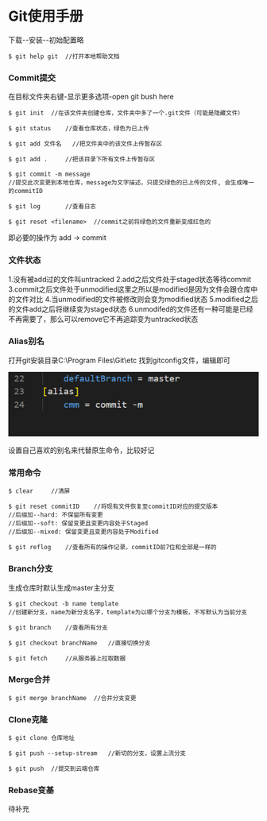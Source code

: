 # Git使用手册

下载--安装--初始配置略

```
$ git help git	//打开本地帮助文档
```

### Commit提交

在目标文件夹右键-显示更多选项-open git bush here

```
$ git init	//在该文件夹创建仓库，文件夹中多了一个.git文件（可能是隐藏文件）
```

```
$ git status	//查看仓库状态，绿色为已上传
```

```
$ git add 文件名	//把文件夹中的该文件上传暂存区
```

```
$ git add .		//把该目录下所有文件上传暂存区
```

```
$ git commit -m message	
//提交此次变更到本地仓库，message为文字描述，只提交绿色的已上传的文件, 会生成唯一的commitID
```

```
$ git log		//查看日志
```

```
$ git reset <filename>	//commit之前将绿色的文件重新变成红色的
```

即必要的操作为 add -> commit

### 文件状态

1.没有被add过的文件叫untracked
2.add之后文件处于staged状态等待commit
3.commit之后文件处于unmodified这里之所以是modified是因为文件会跟仓库中的文件对比
4.当unmodified的文件被修改则会变为modified状态
5.modified之后的文件add之后将继续变为staged状态
6.unmodifed的文件还有一种可能是已经不再需要了，那么可以remove它不再追踪变为untracked状态

### Alias别名

打开git安装目录C:\Program Files\Git\etc 找到gitconfig文件，编辑即可

![image-20230920113249883](https://github.com/xqchai/Tools/blob/main/Git/images/%E5%B1%8F%E5%B9%95%E6%88%AA%E5%9B%BE%202023-09-20%20113243.png?raw=true)


设置自己喜欢的别名来代替原生命令，比较好记



### 常用命令

```
$ clear		//清屏
```

```
$ git reset commitID	//将现有文件恢复至commitID对应的提交版本
//后缀加--hard: 不保留所有变更
//后缀加--soft: 保留变更且变更内容处于Staged
//后缀加--mixed: 保留变更且变更内容处于Modified
```

```
$ git reflog	//查看所有的操作记录，commitID前7位和全部是一样的
```



### Branch分支

生成仓库时默认生成master主分支

```
$ git checkout -b name template	
//创建新分支，name为新分支名字，template为以哪个分支为模板，不写默认为当前分支
```

```
$ git branch	//查看所有分支
```

```
$ git checkout branchName	//直接切换分支
```

```
$ git fetch		//从服务器上拉取数据
```



### Merge合并

```
$ git merge branchName	//合并分支变更
```



### Clone克隆

```
$ git clone 仓库地址
```

```
$ git push --setup-stream	//新切的分支，设置上流分支
```

```
$ git push	//提交到云端仓库
```



### Rebase变基

待补充
